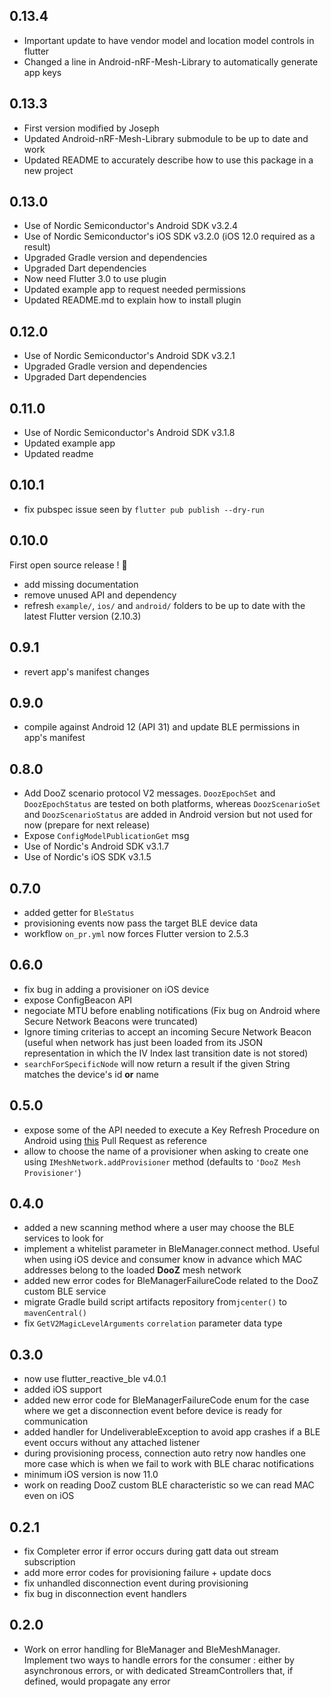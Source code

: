 ## 0.13.4
- Important update to have vendor model and location model controls in flutter
- Changed a line in Android-nRF-Mesh-Library to automatically generate app keys

## 0.13.3
- First version modified by Joseph
- Updated Android-nRF-Mesh-Library submodule to be up to date and work
- Updated README to accurately describe how to use this package in a new project

## 0.13.0
- Use of Nordic Semiconductor's Android SDK v3.2.4
- Use of Nordic Semiconductor's iOS SDK v3.2.0 (iOS 12.0 required as a result)
- Upgraded Gradle version and dependencies
- Upgraded Dart dependencies
- Now need Flutter 3.0 to use plugin
- Updated example app to request needed permissions
- Updated README.md to explain how to install plugin
## 0.12.0

- Use of Nordic Semiconductor's Android SDK v3.2.1
- Upgraded Gradle version and dependencies
- Upgraded Dart dependencies

## 0.11.0

- Use of Nordic Semiconductor's Android SDK v3.1.8
- Updated example app
- Updated readme

## 0.10.1

- fix pubspec issue seen by `flutter pub publish --dry-run`

## 0.10.0

First open source release ! :rocket:

- add missing documentation
- remove unused API and dependency
- refresh `example/`, `ios/` and `android/` folders to be up to date with the latest Flutter version (2.10.3)

## 0.9.1

- revert app's manifest changes

## 0.9.0

- compile against Android 12 (API 31) and update BLE permissions in app's manifest

## 0.8.0

- Add DooZ scenario protocol V2 messages. `DoozEpochSet` and `DoozEpochStatus` are tested on both platforms, whereas `DoozScenarioSet` and `DoozScenarioStatus` are added in Android version but not used for now (prepare for next release)
- Expose `ConfigModelPublicationGet` msg
- Use of Nordic's Android SDK v3.1.7
- Use of Nordic's iOS SDK v3.1.5

## 0.7.0

- added getter for `BleStatus`
- provisioning events now pass the target BLE device data
- workflow `on_pr.yml` now forces Flutter version to 2.5.3

## 0.6.0

- fix bug in adding a provisioner on iOS device
- expose ConfigBeacon API
- negociate MTU before enabling notifications (Fix bug on Android where Secure Network Beacons were truncated)
- Ignore timing criterias to accept an incoming Secure Network Beacon (useful when network has just been loaded from its JSON representation in which the IV Index last transition date is not stored)
- `searchForSpecificNode` will now return a result if the given String matches the device's id **or** name

## 0.5.0

- expose some of the API needed to execute a Key Refresh Procedure on Android using [this](https://github.com/NordicSemiconductor/Android-nRF-Mesh-Library/pull/381) Pull Request as reference
- allow to choose the name of a provisioner when asking to create one using `IMeshNetwork.addProvisioner` method (defaults to `'DooZ Mesh Provisioner'`)

## 0.4.0

- added a new scanning method where a user may choose the BLE services to look for
- implement a whitelist parameter in BleManager.connect method. Useful when using iOS device and consumer know in advance which MAC addresses belong to the loaded **DooZ** mesh network
- added new error codes for BleManagerFailureCode related to the DooZ custom BLE service
- migrate Gradle build script artifacts repository from`jcenter()` to `mavenCentral()`
- fix `GetV2MagicLevelArguments` `correlation` parameter data type

## 0.3.0

- now use flutter_reactive_ble v4.0.1
- added iOS support
- added new error code for BleManagerFailureCode enum for the case where we get a disconnection event before device is ready for communication
- added handler for UndeliverableException to avoid app crashes if a BLE event occurs without any attached listener
- during provisioning process, connection auto retry now handles one more case which is when we fail to work with BLE charac notifications
- minimum iOS version is now 11.0
- work on reading DooZ custom BLE characteristic so we can read MAC even on iOS

## 0.2.1

- fix Completer error if error occurs during gatt data out stream subscription
- add more error codes for provisioning failure + update docs
- fix unhandled disconnection event during provisioning
- fix bug in disconnection event handlers

## 0.2.0

- Work on error handling for BleManager and BleMeshManager. Implement two ways to handle errors for the consumer : either by asynchronous errors, or with dedicated StreamControllers that, if defined, would propagate any error